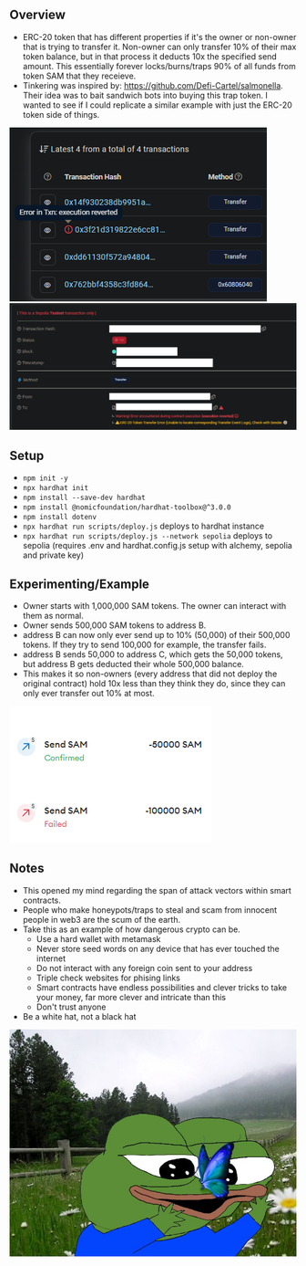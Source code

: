## Overview
- ERC-20 token that has different properties if it's the owner or non-owner that is trying to transfer it. Non-owner can only transfer 10% of their max token balance, but in that process it deducts 10x the specified send amount. This essentially forever locks/burns/traps 90% of all funds from token SAM that they receieve. 
- Tinkering was inspired by: https://github.com/Defi-Cartel/salmonella. Their idea was to bait sandwich bots into buying this trap token. I wanted to see if I could replicate a similar example with just the ERC-20 token side of things.

![failed tx reverted](pictures/pic1.png)
![receipt of failed tx](pictures/pic2.png)

## Setup
- `npm init -y`
- `npx hardhat init`
- `npm install --save-dev hardhat`
- `npm install @nomicfoundation/hardhat-toolbox@^3.0.0`
- `npm install dotenv`
- `npx hardhat run scripts/deploy.js` deploys to hardhat instance
- `npx hardhat run scripts/deploy.js --network sepolia` deploys to sepolia (requires .env and hardhat.config.js setup with alchemy, sepolia and private key)

## Experimenting/Example
- Owner starts with 1,000,000 SAM tokens. The owner can interact with them as normal.
- Owner sends 500,000 SAM tokens to address B.
- address B can now only ever send up to 10% (50,000) of their 500,000 tokens. If they try to send 100,000 for example, the transfer fails.
- address B sends 50,000 to address C, which gets the 50,000 tokens, but address B gets deducted their whole 500,000 balance.
- This makes it so non-owners (every address that did not deploy the original contract) hold 10x less than they think they do, since they can only ever transfer out 10% at most.


![success and failure tx amounts](pictures/pic3.png)


## Notes
- This opened my mind regarding the span of attack vectors within smart contracts.
- People who make honeypots/traps to steal and scam from innocent people in web3 are the scum of the earth.
- Take this as an example of how dangerous crypto can be.
    - Use a hard wallet with metamask
    - Never store seed words on any device that has ever touched the internet
    - Do not interact with any foreign coin sent to your address
    - Triple check websites for phising links
    - Smart contracts have endless possibilities and clever tricks to take your money, far more clever and intricate than this
    - Don't trust anyone
- Be a white hat, not a black hat

![happy pepe](pictures/pic4.png)
